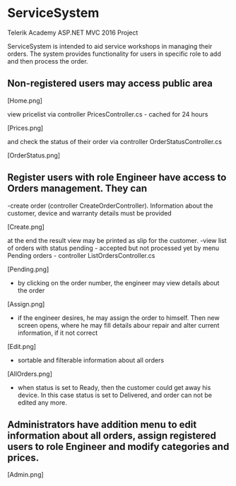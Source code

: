 # ServiceSystem
Telerik Academy ASP.NET MVC 2016 Project

ServiceSystem is intended to aid service workshops in managing their orders.
The system provides functionality for users in specific role to add and then process the order.
## Non-registered users may access public area 

[Home.png]

view pricelist via controller PricesController.cs - cached for 24 hours

[Prices.png]

and check the status of their order via controller OrderStatusController.cs

[OrderStatus.png]

## Register users with role Engineer have access to Orders management. They can 
-create order (controller CreateOrderController). Information about the customer, device and warranty details must be provided

[Create.png]

at the end the result view may be printed as slip for the customer.
-view list of orders with status pending - accepted but not processed yet by menu Pending orders  - controller ListOrdersController.cs

[Pending.png]
- by clicking on the order number, the engineer may view details about the order

[Assign.png]

- if the engineer desires, he may assign the order to himself. Then new screen opens, where he may fill details abour repair and alter current information, if it not correct

[Edit.png]

- sortable and filterable information about all orders

[AllOrders.png]

- when status is set to Ready, then the customer could get away his device. In this case status is set to Delivered, and order can not be edited any more.

## Administrators have addition menu to edit information about all orders, assign registered users to role Engineer and modify categories and prices.

[Admin.png]